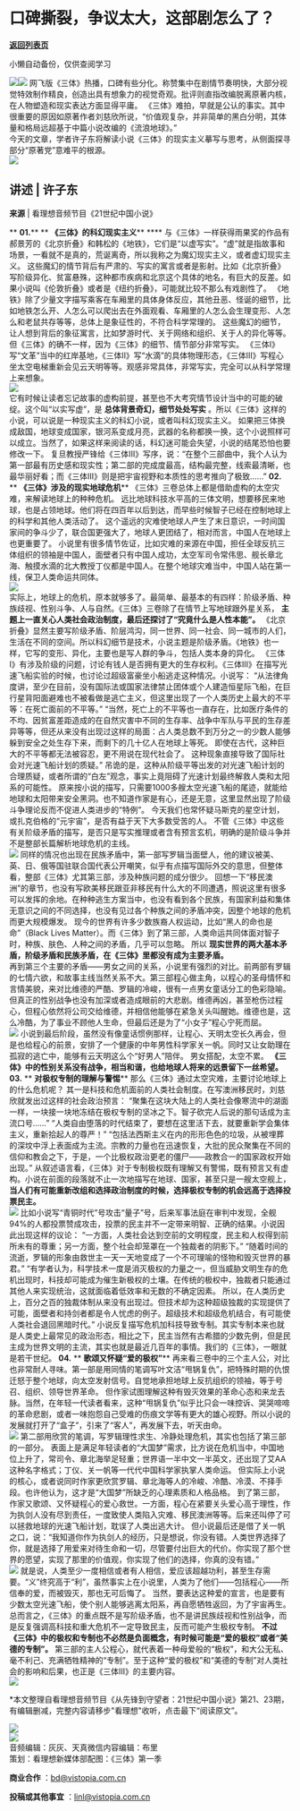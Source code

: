 # 口碑撕裂，争议太大，这部剧怎么了？

[**返回列表页**](/gzh/看理想)

小懒自动备份，仅供查阅学习

![](https://mmbiz.qpic.cn/mmbiz_png/aP7vrTpXJxRA0ViaNRqia18YGj5LgX4VSibTFXfBlkXZakYUA8yBkEQYYmpmDmxH0IZyeY4oUcOiabiaj1PywxF6StQ/640?wx_fmt=png)![](https://mmbiz.qpic.cn/mmbiz_jpg/aP7vrTpXJxTedzRLHKmv0ibdVGyChjswDXGhKwkianKvhZeLulmME0McTbkxrgHIYdhHMfOHgM76hO8d3XibhBCYA/640?wx_fmt=jpeg&from;=appmsg)
网飞版《三体》热播，口碑有些分化。称赞集中在剧情节奏明快，大部分视觉特效制作精良，创造出具有想象力的视觉奇观。批评则直指改编脱离原著内核，在人物塑造和现实表达方面显得平庸。
《三体》难拍，早就是公认的事实。其中很重要的原因如原著作者刘慈欣所说，“价值观复杂，并非简单的黑白分明，其体量和格局远超基于中篇小说改编的《流浪地球》。”  
今天的文章，学者许子东将解读小说《三体》的现实主义摹写与思考，从侧面探寻部分“原著党”意难平的根源。  
![](https://mmbiz.qpic.cn/mmbiz_png/aP7vrTpXJxRA0ViaNRqia18YGj5LgX4VSibyicaNpfZMjSJFGHr85glQV0UvxPDGJ30TMHYUPnUHgbYyqpCwF83EGw/640?wx_fmt=png)  

##  **讲述** | 许子东  

 **来源** | 看理想音频节目《21世纪中国小说》

  
 ** **01.**** ** **《三体》的科幻现实主义**** ****
与《三体》一样获得雨果奖的作品有郝景芳的《北京折叠》和韩松的《地铁》，它们是“以虚写实”。“虚”就是指故事和场景，一看就不是真的，荒诞离奇，所以我称之为魔幻现实主义，或者虚幻现实主义。
这些魔幻的情节背后有严肃的、写实的寓言或者是影射。比如《北京折叠》写阶级异化、贫富悬殊，这种都市疾病和北京这个具体的地名，有巨大的反差。如果小说叫《伦敦折叠》或者是《纽约折叠》，可能就比较不那么有戏剧性了。
《地铁》除了少量文字描写乘客在车厢里的具体身体反应，其他丑恶、怪诞的细节，比如地铁怎么开、人怎么可以爬出去在外面观看、车厢里的人怎么会生理变形、人怎么和老鼠共存等等，总体上是象征性的，不符合科学常理的。
这些魔幻的细节，让人想到背后的象征寓言，比如梦游时代、关于网络和组织、关于人的异化等等。但《三体》的确不一样，因为《三体》的细节、情节部分非常写实。
《三体I》写“文革”当中的红岸基地，《三体II》写“水滴”的具体物理形态，《三体III》写程心坐太空电梯重新会见云天明等等。观感非常具体，非常写实，完全可以从科学常理上来想象。  
![](https://mmbiz.qpic.cn/mmbiz_png/aP7vrTpXJxTedzRLHKmv0ibdVGyChjswDwU05E7jexAjgZn4qHOBXpvUBpBc0SzpkZHge30CZzRbdYokjpV7PEg/640?wx_fmt=png&from;=appmsg)  
它有时候让读者忘记故事的虚构前提，甚至也不大考究情节设计当中的可能的破绽。这个叫“以实写虚”，是 **总体背景奇幻，细节处处写实**
。所以《三体》这样的小说，可以说是一种现实主义的科幻小说，或者叫科幻现实主义。
如果把三体换成敌国，地球变成国家，银河系变成月亮，武器的名称都换一换，这个小说照样可以成立。当然了，如果这样来阅读的话，科幻迷可能会失望，小说的结尾恐怕也要修改一下。
复旦教授严锋给《三体III》写序，说：“在整个三部曲中，我个人认为第一部最有历史感和现实性；第二部的完成度最高，结构最完整，线索最清晰，也最华丽好看；而《三体III》则是把宇宙视野和本质性的思考推向了极致……”
****02.**** ** **《三体》涉及的现实地球危机**** 《三体》三卷总体上都是借助虚构的太空灾难，来解读地球上的种种危机。
远比地球科技水平高的三体文明，想要移民来地球，也是占领地球。他们将在四百年以后到达，而早些时候智子已经在控制地球上的科学和其他人类活动了。
这个遥远的灾难使地球人产生了末日意识，一时间国家间的争斗少了，联合国更强大了，地球人更团结了，相对而言，中国人在地球上也更重要了。
小说里有很多情节佐证，比如灾难的来源在中国，担任全球反抗三体组织的领袖是中国人，面壁者只有中国人成功，太空军司令常伟思、舰长章北海、触摸水滴的北大教授丁仪都是中国人。在整个地球灾难当中，中国人站在第一线，保卫人类命运共同体。  
![](https://mmbiz.qpic.cn/mmbiz_png/aP7vrTpXJxTedzRLHKmv0ibdVGyChjswDBm0CPLvXOjFyzYRAxQDCn65sKwb4T21yfibLticc4xticq89zsjOd66jw/640?wx_fmt=png&from;=appmsg)  
实际上，地球上的危机，原本就够多了。最简单、最基本的有四样：阶级矛盾、种族歧视、性别斗争、人与自然。《三体》三卷除了在情节上写地球跟外星关系，
**主题上一直关心人类社会政治制度，最后还探讨了“究竟什么是人性本能”。**
《北京折叠》显然主要写阶级矛盾、阶层鸿沟，同一世界、同一社会、同一城市的人们，生活在不同的空间。所以科幻细节是技术，小说主题是阶级矛盾。《地铁》也一样，它写的变形、异化，主要也是写人群的争斗，包括人类本身的异化。
《三体I》有涉及阶级的问题，讨论有钱人是否拥有更大的生存权利。《三体III》在描写光速飞船实验的时候，也讨论过超级富豪坐小船逃走这种情况。小说写：
“从法律角度讲，至少在目前，没有国际法或国家法律禁止团体或个人建造恒星际飞船，在巨行星背阳面避难也不被看做是逃亡主义，但这里出现了一个人类历史上最大的不平等：在死亡面前的不平等。”
“当然，死亡上的不平等也一直存在，比如医疗条件的不均、因贫富差距造成的在自然灾害中不同的生存率、战争中军队与平民的生存差异等等，但还从来没有出现过这样的局面：占人类总数不到万分之一的少数人能够躲到安全之处生存下来，而剩下的几十亿人在地球上等死。
即使在古代，这种巨大的不平等都无法被容忍，更不用说在现代社会了。 这种现象直接导致了国际社会对光速飞船计划的质疑。”
吊诡的是，这种从阶级平等出发的对光速飞船计划的合理质疑，或者所谓的“白左”观念，事实上竟阻碍了光速计划最终解救人类和太阳系的可能性。
原来按小说的描写，只需要1000多艘太空光速飞船的尾迹，就能给地球和太阳带来安全黑洞。也不知道作家是有心，还是无意，这里显然出现了阶级斗争理论反而不促进人类进步的“特例”。
今天我们也常怀疑马斯克的星空计划，或扎克伯格的“元宇宙”，是否有益于天下大多数受苦的人。
不管《三体》中这些有关阶级矛盾的描写，是否只是写实推理或者含有预言玄机，明确的是阶级斗争并不是整部长篇解析地球危机的主线。  
![](https://mmbiz.qpic.cn/mmbiz_jpg/aP7vrTpXJxTedzRLHKmv0ibdVGyChjswDXiaVMj013MZQlEJ59Ipjs3T3roibW0kib4ZUibSI47l9yicX1tZExEKNJeA/640?wx_fmt=jpeg)
同样的情况也出现在民族矛盾中，第一部写罗辑当面壁人，他的建议被美、英、日、俄等国驻联合国代表公开嘲笑，似乎有点描写国际外交的意思，但整体看，整部《三体》尤其第三部，涉及种族问题的成分很少。
回想一下“移民澳洲”的章节，也没有写欧美移民跟亚非移民有什么大的不同遭遇，照说这里有很多可以发挥的余地。在种种逃生方案当中，也没有看到各个民族，有国家利益和集体无意识之间的不同选择，也没有见过各个种族之间的矛盾冲突，因整个地球的危机而更大规模爆发。
现今的世界有许多少数族裔人权运动，比如“黑人的命也是命”（Black Lives
Matter）。而《三体》到了第三部，人类命运共同体面对智子时，种族、肤色、人种之间的矛盾，几乎可以忽略。 所以
**现实世界的两大基本矛盾，阶级矛盾和民族矛盾，在《三体》里都没有成为主要矛盾。**  
再到第三个主要的矛盾——男女之间的关系，小说里有强烈的对比。前两部有罗辑的七情六欲，和故事主线当然关系不大。第三部程心做主角，以程心的圣母情怀和言情美貌，来对比维德的严酷、罗辑的冷峻，很有一点男女童话分工的色彩隐喻。
但真正的性别战争也没有加深或者造成眼前的大悲剧。维德再凶，甚至枪伤过程心，但程心依然将公司交给维德，并相信他能够在紧急关头叫醒她。维德也是，这么冷酷，为了事业不顾他人生命，但最后还是为了“小女子”程心宁死而屈。  
![](https://mmbiz.qpic.cn/mmbiz_jpg/aP7vrTpXJxTedzRLHKmv0ibdVGyChjswDK7bgaFBIV1EFwjDCGUyqxO31F2bQhyJPDkjwvXbkr9WQaE1ia0zGBUQ/640?wx_fmt=jpeg)
小说到最后阶段，虽然没有像童话惯例那样，让程心、天明太空长久再会，但是也给程心的前景，安排了一个健康的中年男性科学家关一帆。同时又让女助理在孤寂的逃亡中，能够有云天明这么个“好男人”陪伴。
男女搭配，太空不累。 **《三体》中的性别关系没有战争，相当和谐，也给地球人将来的远景留下一丝希望。** ****03.**** **
**对极权专制的理解与警惕**** 那么《三体》通过太空灾难，主要讨论地球上的什么危机呢？
其一是科技和危机面前的人类社会制度。在写澳洲移民时，刘慈欣就发出过这样的社会政治预言：
“聚集在这块大陆上的人类社会像寒流中的湖面一样，一块接一块地冻结在极权专制的坚冰之下。智子砍完人后说的那句话成为主流口号……”
“人类自由堕落的时代结束了，要想在这里活下去，就要重新学会集体主义，重新拾起人的尊严！”
“包括法西斯主义在内的形形色色的垃圾，从被埋葬的深坟中浮上表面成为主流。宗教的力量也在迅速恢复，大批的民众聚集在不同的信仰和教会之下，于是，一个比极权政治更老的僵尸——政教合一的国家政权开始出现。”
从叙述语言看，《三体》对于专制极权既有理解又有警惕，既有预言又有虚构。小说在前面的段落就不止一次地描写在地球、国家，甚至只是一艘太空舰上，
**当人们有可能重新改组和选择政治制度的时候，选择极权专制的机会远高于选择投票民主。**  
![](https://mmbiz.qpic.cn/mmbiz_png/UP4mWEf5RM2X7zZlfBKN8CfQCmxEKIHfDO8Z1Wiah4Y53ElwibJyJrLcgPTltRAKqYYCUsNWeXlSVNxY4dZmROJw/640?wx_fmt=png)
比如小说写“青铜时代”号攻击“量子”号，后来军事法庭在审判中发现，全舰94%的人都投票赞成攻击，投票的民主并不一定带来明智、正确的结果。小说因此出现这样的议论：
“一方面，人类社会达到空前的文明程度，民主和人权得到前所未有的尊重；另一方面，整个社会却笼罩在一个独裁者的阴影下。”
“随着时间的流逝，罗辑的形象由救世主一天一天地变成了一个不可理喻的怪物和毁灭世界的暴君。”
“有学者认为，科学技术一度是消灭极权的力量之一，但当威胁文明生存的危机出现时，科技却可能成为催生新极权的土壤。在传统的极权中，独裁者只能通过其他人来实现统治，这就面临着低效率和无数的不确定因素。
所以，在人类历史上，百分之百的独裁体制从来没有出现过。但技术却为这种超级独裁的实现提供了可能，面壁者和持剑者都是令人忧虑的例子。超级技术和超级危机结合，有可能使人类社会退回黑暗时代。”
小说反复描写危机加科技导致专制。其实专制本来也就是人类史上最常见的政治形态，相比之下，民主当然有古希腊的少数先例，但是民主成为世界文明的主流，其实也就是最近几百年的事情。我们的《三体》，一眼就是若干世纪。
****04.**** ** **歌颂又怀疑“爱的极权”****
再来看三卷中的三个主人公，对比也非常耐人寻味。第一部是用同情的笔调写叶文洁“甩锅复仇”，把特殊时期的仇恨迁怒于整个地球，向太空发射信号。自觉地承担地球上反抗组织的领袖，等于号召、组织、领导世界革命。
但作家试图理解这种有毁灭效果的革命心态和来龙去脉。当然，在年轻一代读者看来，这种“甩锅复仇”似乎比只会一味控诉、哭哭啼啼的革命悲剧，或者一味抱怨自己受难的伤痕文学等有更大的雄心视野。所以小说的发展就打开了“盒子”，引来了“客人”，再发展下去，听天由命。  
![](https://mmbiz.qpic.cn/mmbiz_jpg/aP7vrTpXJxTedzRLHKmv0ibdVGyChjswDb7cNBenicbxj6dC5jdEOZdg3LOmicO2LkSMictINIR7BJhNvtRBOjJlWQ/640?wx_fmt=jpeg)
第二部用欣赏的笔调，写罗辑理性求生、冷静处理危机，其实也包括了第三部的一部分。
表面上是满足年轻读者的“大国梦”需求，比方说在危机当中，中国地位上升了，常司令、章北海举足轻重；世界语一半中文一半英文，还出现了艾AA这种名字格式；丁仪、关一帆等一代代中国科学家执掌人类命运。
但实际上小说的核心，或者说同时作家更欣赏罗辑、章北海等人的冷峻、冷酷、冷漠、不择手段。也许他认为，这才是“大国梦”所缺乏的心理素质和人格品格。
到了第三部，作家又歌颂、又怀疑程心的爱心救世。一方面，程心在紧要关头爱心高于理性，作为执剑人没有尽到责任，一度致使人类陷入灾难、移民澳洲等等。后来还叫停了可以拯救地球的光速飞船计划，耽误了人类出逃大计。
但小说最后还是借了关一帆之口，说：“我知道你作为执剑人的经历，只是想说，你没有错。人类世界选择了你，就是选择了用爱来对待生命和一切，尽管要付出巨大的代价。你实现了那个世界的愿望，实现了那里的价值观，你实现了他们的选择，你真的没有错。”  
![](https://mmbiz.qpic.cn/mmbiz_jpg/aP7vrTpXJxTedzRLHKmv0ibdVGyChjswDwVEvzCpsmNSnsfZOMcbUp8I4F3ibtBc2gwsopIp6Gf4vw9oHxUkK8Hw/640?wx_fmt=jpeg)
就是说，人类至少一度相信或者有人相信，爱应该超越功利，甚至生存需要。“义”终究高于“利”，虽然事实上在小说里，人类为了他们——包括程心——所信奉的爱，而被毁灭，那也无可后悔了。
当然，要表达这种爱的宣言，也是要有少数太空光速飞船，使个别人能够逃离太阳系，再自愿牺牲返回，为了宇宙再生。
总而言之，《三体》的重点既不是写阶级矛盾，也不是讲民族歧视和性别战争，而是反复强调高科技和重大危机不一定导致民主，反而可能产生极权专制。
**不过《三体》中的极权和专制也不必然是负面概念，有时候可能是“爱的极权”或者“美德的专制”。**
第三部的主人公程心，就代表着一种母爱般的“极权”，和大公无私、毫不利己、充满牺牲精神的“专制”。至于这种“爱的极权”和“美德的专制”对人类社会的影响和后果，也正是《三体III》的主要内容。  
![](https://mmbiz.qpic.cn/mmbiz_png/aP7vrTpXJxRA0ViaNRqia18YGj5LgX4VSibCtkY28xLiaOEanibJrx7E0bWiaH8tRc0WkaCZ35VoiabPsr0urCBdAzT9Q/640?wx_fmt=other&wxfrom;=5&wx;_lazy=1&wx;_co=1&tp;=webp)

*本文整理自看理想音频节目《从先锋到守望者：21世纪中国小说》第21、23期，有编辑删减，完整内容请移步"看理想"收听，点击最下“阅读原文”。  

  

![](https://mmbiz.qpic.cn/mmbiz_jpg/aP7vrTpXJxTedzRLHKmv0ibdVGyChjswD5Zy0vaX0OUzZgNqntQM7x4GLib9HgJVnNx9otHlSkLwgb7rO1qac7Dg/640?wx_fmt=jpeg&from;=appmsg)  
![](https://mmbiz.qpic.cn/mmbiz_png/aP7vrTpXJxRA0ViaNRqia18YGj5LgX4VSibCtkY28xLiaOEanibJrx7E0bWiaH8tRc0WkaCZ35VoiabPsr0urCBdAzT9Q/640?wx_fmt=other&wxfrom;=5&wx;_lazy=1&wx;_co=1&tp;=webp)  
音频编辑：灰灰、天真微信内容编辑：布里  
策划：看理想新媒体部配图：《三体》第一季

 **商业合作** ：bd@vistopia.com.cn  

 **投稿或其他事宜** ：linl@vistopia.com.cn


